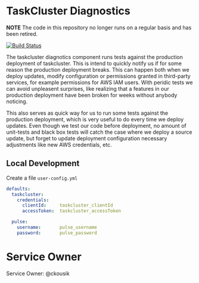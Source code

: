 TaskCluster Diagnostics
=======================

**NOTE** The code in this repository no longer runs on a regular basis and has been retired.

[![Build Status](https://travis-ci.org/ckousik/taskcluster-diagnostics.svg?branch=master)](https://travis-ci.org/ckousik/taskcluster-diagnostics)

The taskcluster diagnotics component runs tests against the production
deployment of taskcluster. This is intend to quickly notify us if for some
reason the production deployment breaks. This can happen both when we deploy
updates, modify configuration or permissions granted in third-party services,
for example permissions for AWS IAM users. With peridic tests we can avoid
unpleasent surprises, like realizing that a features in our production
deployment have been broken for weeks without anybody noticing.

This also serves as quick way for us to run some tests against the production
deployment, which is very useful to do every time we deploy updates. Even though
we test our code before deployment, no amount of unit-tests and black box tests
will catch the case where we deploy a source update, but forget to update
deployment configuration necessary adjustments like new AWS credentials, etc.

Local Development
-----------------

Create a file `user-config.yml`
```yaml
defaults:
  taskcluster:
    credentials:
      clientId:     taskcluster_clientId
      accessToken:  taskcluster_accessToken

  pulse:
    username:       pulse_username
    password:       pulse_password

```

# Service Owner

Service Owner: @ckousik
